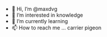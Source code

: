 - 👋 Hi, I’m @maxdvg
- 👀 I’m interested in knowledge
- 🌱 I’m currently learning
- 📫 How to reach me ... carrier pigeon

<!---
maxdvg/maxdvg is a ✨ special ✨ repository because its `README.md` (this file) appears on your GitHub profile.
You can click the Preview link to take a look at your changes.
--->
